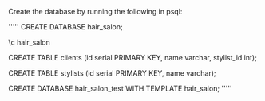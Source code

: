 



Create the database by running the following in psql:

'''''
CREATE DATABASE hair_salon;

\c hair_salon

CREATE TABLE clients (id serial PRIMARY KEY, name varchar, stylist_id int);

CREATE TABLE stylists (id serial PRIMARY KEY, name varchar);

CREATE DATABASE hair_salon_test WITH TEMPLATE hair_salon;
'''''
